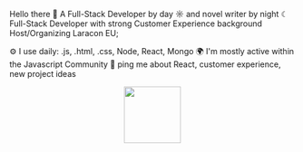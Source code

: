 Hello there 👋
A Full-Stack Developer by day ☼ and novel writer by night ☾
Full-Stack Developer with strong Customer Experience background
Host/Organizing Laracon EU;

⚙️ I use daily: .js, .html, .css, Node, React, Mongo
🌍 I'm mostly active within the Javascript Community
💬 ping me about React, customer experience, new project ideas

<div id="header" align="center">
  <img src="https://media.giphy.com/media/M9gbBd9nbDrOTu1Mqx/giphy.gif" width="100"/>
</div>
